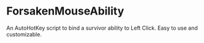 # ForsakenMouseAbility
An AutoHotKey script to bind a survivor ability to Left Click. Easy to use and customizable.
